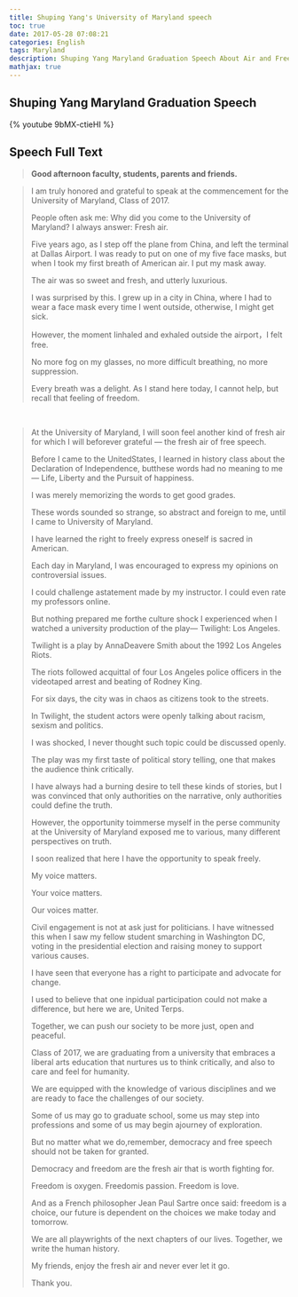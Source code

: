 ```yaml
---
title: Shuping Yang's University of Maryland speech
toc: true
date: 2017-05-28 07:08:21
categories: English
tags: Maryland
description: Shuping Yang Maryland Graduation Speech About Air and Free
mathjax: true
---
```


## Shuping Yang Maryland Graduation Speech

{% youtube 9bMX-ctieHI %}

## Speech Full Text

> **Good afternoon faculty, students, parents and friends.**

> I am truly honored and grateful to speak at the commencement for the University of Maryland, Class of 2017. 
> 
>  
> People often ask me: Why did you come to the University of Maryland?
> I always answer: Fresh air.
> 
>  
> Five years ago, as I step off the plane from China, and left the terminal at Dallas Airport. I was ready to put on one of my five face masks, but when I took my first breath of American air. I put my mask away. 
> 
>  
> The air was so sweet and fresh, and utterly luxurious.
> 
>  
> I was surprised by this. I grew up in a city in China, where I had to wear a face mask every time I went outside, otherwise, I might get sick.
> 
>  
> However, the moment Iinhaled and exhaled outside the airport，I felt free.
> 
>  
> No more fog on my glasses, no more difficult breathing, no more suppression.
> 
>  
> Every breath was a delight. As I stand here today, I cannot help, but recall that feeling of freedom. 
> 

&nbsp;

> At the University of Maryland, I will soon feel another kind of fresh air for which I will beforever grateful — the fresh air of free speech.
> 
>
> Before I came to the UnitedStates, I learned in history class about the Declaration of Independence, butthese words had no meaning to me— Life, Liberty and the Pursuit of happiness.
> 
>  
> I was merely memorizing the words to get good grades.
> 
>   
> These words sounded so strange, so abstract and foreign to me, until I came to University of Maryland.
> 
>  
> I have learned the right to freely express oneself is sacred in American.
> 
>  
> Each day in Maryland, I was encouraged to express my opinions on controversial issues. 
> 
>  
> I could challenge astatement made by my instructor. I could even rate my professors online.
> 
>  
> But nothing prepared me forthe culture shock I experienced when I watched a university production of the play— Twilight: Los Angeles.
> 
> Twilight is a play by AnnaDeavere Smith about the 1992 Los Angeles Riots.
>  
> 
> The riots followed acquittal of four Los Angeles police officers in the videotaped arrest and beating of Rodney King.
>  
> 
> For six days, the city was in chaos as citizens took to the streets.
>  
> 
> In Twilight, the student actors were openly talking about racism, sexism and politics.
>  
> 
> I was shocked, I never thought such topic could be discussed openly.
>  
> 
> The play was my first taste of political story telling, one that makes the audience think critically. 
>  
> 
> I have always had a burning desire to tell these kinds of stories, but I was convinced that only authorities on the narrative, only authorities could define the truth. 
>  
> 
> However, the opportunity toimmerse myself in the perse community at the University of Maryland exposed me to various, many different perspectives on truth.
>  
> 
> I soon realized that here I have the opportunity to speak freely. 
>  
> 
> My voice matters. 
>  
> 
> Your voice matters.
>  
> 
> Our voices matter.
>  
> 
> Civil engagement is not at ask just for politicians. I have witnessed this when I saw my fellow student smarching in Washington DC, voting in the presidential election and raising money to support various causes.
>  
> 
> I have seen that everyone has a right to participate and advocate for change.
>  
> 
> I used to believe that one inpidual participation could not make a difference, but here we are, United Terps.
>  
> 
> Together, we can push our society to be more just, open and peaceful.
>  
> 
> Class of 2017, we are graduating from a university that embraces a liberal arts education that nurtures us to think critically, and also to care and feel for humanity. 
>  
> 
> We are equipped with the knowledge of various disciplines and we are ready to face  the challenges of our society.
>  
> 
> Some of us may go to graduate school, some us may step into professions and some of us may begin ajourney of exploration.
>  
> 
> But no matter what we do,remember, democracy and free speech should not be taken for granted.
>  
> 
> Democracy and freedom are the fresh air that is worth fighting for.
>  
> 
> Freedom is oxygen. Freedomis passion. Freedom is love.
>  
> 
> And as a French philosopher Jean Paul Sartre once said: freedom is a choice, our future is dependent on the choices we make today and tomorrow.
>  
> 
> We are all playwrights of the next chapters of our lives. Together, we write the human history.
>  
> 
> My friends, enjoy the fresh air and never ever let it go.
>  
> 
> Thank you.
